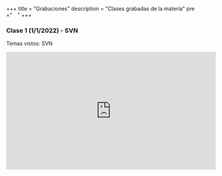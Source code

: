 +++
title = "Grabaciones"
description = "Clases grabadas de la materia"
pre ="<i class='fa fa-youtube-play' style='vertical-align:middle;margin:0px 5px'></i> "
+++

### Clase 1 (1/1/2022) - SVN

Temas vistos: SVN

<iframe width="560" height="315" src="https://www.youtube.com/embed/dQw4w9WgXcQ" title="YouTube video player" frameborder="0" allow="accelerometer; autoplay; clipboard-write; encrypted-media; gyroscope; picture-in-picture" allowfullscreen></iframe>
